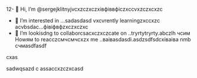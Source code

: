 12- 👋  Hi, I’m @sergejklitnyjvcxzczxczxівфіввфіczxccvxzczxcxzc
- 👀 I’m interested in ...sadasdasd
vxcvrently learningzxccxzc acvbsdac...фівіфвфzxczxczxc
- 💞️ I’m lookisdng to collaborcsacxczxczcate on ..tryrtytryrty.abczlh
чсим Howям to reacczсмчсмчсxzx me ..ваіваsdasdі.asdzsdfsdcxіваіва nmb
счмasdfasdf
<!---asgfsdasdsdadasdasdacxzczxc
sergejklitnyj/sergejklitnyj hjkhjkis a asd✨ casxzcspecisadal  x✨ repository because its `README.md` (this filevc) appears on your GitHиcvbаub profile.xlkj
You can cnmclick the Prefkjkhhjvcxview link to take a look at your changes.ads
--->cxas
sadwqsazd
c
assaccxzczxcasd
